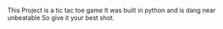 This Project is a tic tac toe game
It was built in python and is dang near unbeatable
So give it your best shot.
